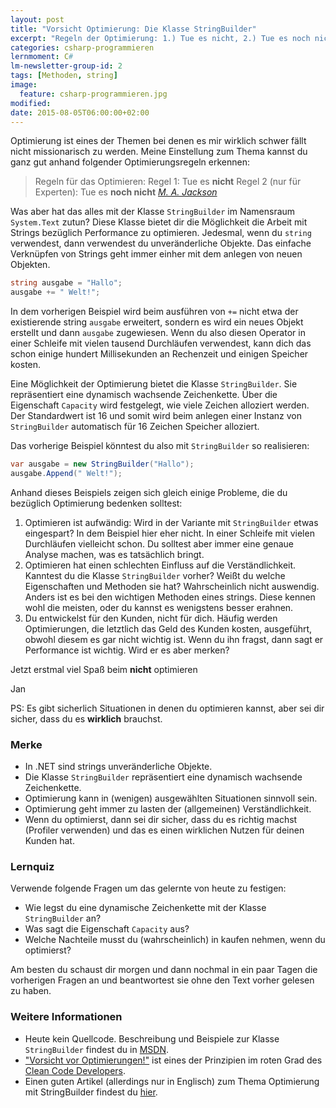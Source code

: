 ```yaml
---
layout: post
title: "Vorsicht Optimierung: Die Klasse StringBuilder"
excerpt: "Regeln der Optimierung: 1.) Tue es nicht, 2.) Tue es noch nicht!"
categories: csharp-programmieren
lernmoment: C#
lm-newsletter-group-id: 2
tags: [Methoden, string]
image:
  feature: csharp-programmieren.jpg
modified:
date: 2015-08-05T06:00:00+02:00
---
```


Optimierung ist eines der Themen bei denen es mir wirklich schwer fällt nicht missionarisch zu werden. Meine Einstellung zum Thema kannst du ganz gut anhand folgender Optimierungsregeln erkennen:

> Regeln für das Optimieren:
> Regel 1: Tue es **nicht**
> Regel 2 (nur für Experten): Tue es **noch nicht**
> 	<cite>[M. A. Jackson](http://c2.com/cgi/wiki?RulesOfOptimization)</cite>

Was aber hat das alles mit der Klasse `StringBuilder` im Namensraum `System.Text` zutun? Diese Klasse bietet dir die Möglichkeit die Arbeit mit Strings bezüglich Performance zu optimieren. Jedesmal, wenn du `string` verwendest, dann verwendest du unveränderliche Objekte. Das einfache Verknüpfen von Strings geht immer einher mit dem anlegen von neuen Objekten.

```cs
string ausgabe = "Hallo";
ausgabe += " Welt!";
```

In dem vorherigen Beispiel wird beim ausführen von `+=` nicht etwa der existierende string `ausgabe` erweitert, sondern es wird ein neues Objekt erstellt und dann `ausgabe` zugewiesen. Wenn du also diesen Operator in einer Schleife mit vielen tausend Durchläufen verwendest, kann dich das schon einige hundert Millisekunden an Rechenzeit und einigen Speicher kosten.

Eine Möglichkeit der Optimierung bietet die Klasse `StringBuilder`. Sie repräsentiert eine dynamisch wachsende Zeichenkette. Über die Eigenschaft `Capacity` wird festgelegt, wie viele Zeichen alloziert werden. Der Standardwert ist 16 und somit wird beim anlegen einer Instanz von `StringBuilder` automatisch für 16 Zeichen Speicher alloziert.

Das vorherige Beispiel könntest du also mit `StringBuilder` so realisieren:

```cs
var ausgabe = new StringBuilder("Hallo");
ausgabe.Append(" Welt!");
```

Anhand dieses Beispiels zeigen sich gleich einige Probleme, die du bezüglich Optimierung bedenken solltest:

1.	Optimieren ist aufwändig: Wird in der Variante mit `StringBuilder` etwas eingespart? In dem Beispiel hier eher nicht. In einer Schleife mit vielen Durchläufen vielleicht schon. Du solltest aber immer eine genaue Analyse machen, was es tatsächlich bringt.
2.	Optimieren hat einen schlechten Einfluss auf die Verständlichkeit. Kanntest du die Klasse `StringBuilder` vorher? Weißt du welche Eigenschaften und Methoden sie hat? Wahrscheinlich nicht auswendig. Anders ist es bei den wichtigen Methoden eines strings. Diese kennen wohl die meisten, oder du kannst es wenigstens besser erahnen.
3.	Du entwickelst für den Kunden, nicht für dich. Häufig werden Optimierungen, die letztlich das Geld des Kunden kosten, ausgeführt, obwohl diesem es gar nicht wichtig ist. Wenn du ihn fragst, dann sagt er Performance ist wichtig. Wird er es aber merken?

Jetzt erstmal viel Spaß beim **nicht** optimieren

Jan

PS: Es gibt sicherlich Situationen in denen du optimieren kannst, aber sei dir sicher, dass du es **wirklich** brauchst.


### Merke

-	In .NET sind strings unveränderliche Objekte.
-	Die Klasse `StringBuilder` repräsentiert eine dynamisch wachsende Zeichenkette.
-	Optimierung kann in (wenigen) ausgewählten Situationen sinnvoll sein.
-	Optimierung geht immer zu lasten der (allgemeinen) Verständlichkeit.
-	Wenn du optimierst, dann sei dir sicher, dass du es richtig machst (Profiler verwenden) und das es einen wirklichen Nutzen für deinen Kunden hat.

### Lernquiz 

Verwende folgende Fragen um das gelernte von heute zu festigen:

-	Wie legst du eine dynamische Zeichenkette mit der Klasse `StringBuilder` an?
-	Was sagt die Eigenschaft `Capacity` aus?
-	Welche Nachteile musst du (wahrscheinlich) in kaufen nehmen, wenn du optimierst?

Am besten du schaust dir morgen und dann nochmal in ein paar Tagen die vorherigen Fragen an und beantwortest sie ohne den Text vorher gelesen zu haben.

### Weitere Informationen

-	Heute kein Quellcode. Beschreibung und Beispiele zur Klasse `StringBuilder` findest du in [MSDN](https://msdn.microsoft.com/de-de/library/system.text.stringbuilder(v=vs.110).aspx).
-	["Vorsicht vor Optimierungen!"](http://ccd.ralfw.domainfactory-kunde.de/die-grade/roter-grad/#Vorsicht_vor_Optimierungen) ist eines der Prinzipien im roten Grad des [Clean Code Developers](http://ccd.ralfw.domainfactory-kunde.de).
-	Einen guten Artikel (allerdings nur in Englisch) zum Thema Optimierung mit StringBuilder findest du [hier](http://blog.codinghorror.com/the-sad-tragedy-of-micro-optimization-theater/).
